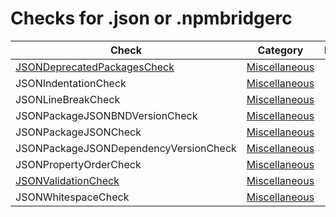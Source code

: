 # Checks for .json or .npmbridgerc

Check | Category | Description
----- | -------- | -----------
[JSONDeprecatedPackagesCheck](checks/json_deprecated_packages_check.markdown#jsondeprecatedpackagescheck) | [Miscellaneous](miscellaneous_checks.markdown#miscellaneous-checks) | |
JSONIndentationCheck | [Miscellaneous](miscellaneous_checks.markdown#miscellaneous-checks) | |
JSONLineBreakCheck | [Miscellaneous](miscellaneous_checks.markdown#miscellaneous-checks) | |
JSONPackageJSONBNDVersionCheck | [Miscellaneous](miscellaneous_checks.markdown#miscellaneous-checks) | |
JSONPackageJSONCheck | [Miscellaneous](miscellaneous_checks.markdown#miscellaneous-checks) | |
JSONPackageJSONDependencyVersionCheck | [Miscellaneous](miscellaneous_checks.markdown#miscellaneous-checks) | |
JSONPropertyOrderCheck | [Miscellaneous](miscellaneous_checks.markdown#miscellaneous-checks) | |
[JSONValidationCheck](checks/json_validation_check.markdown#jsonvalidationcheck) | [Miscellaneous](miscellaneous_checks.markdown#miscellaneous-checks) | |
JSONWhitespaceCheck | [Miscellaneous](miscellaneous_checks.markdown#miscellaneous-checks) | |